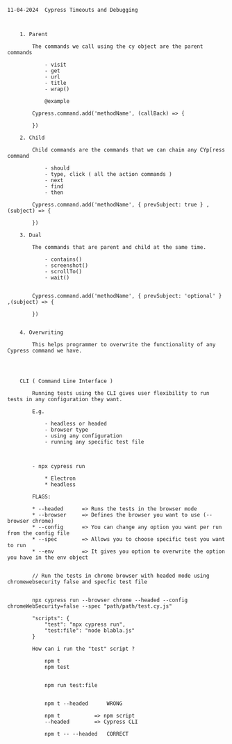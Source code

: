 	

	11-04-2024	Cypress Timeouts and Debugging


		
		1. Parent

			The commands we call using the cy object are the parent commands

				- visit
				- get
				- url
				- title
				- wrap()

				@example

			Cypress.command.add('methodName', (callBack) => {

			})

		2. Child

			Child commands are the commands that we can chain any CYp[ress command

				- should
				- type, click ( all the action commands )
				- next
				- find
				- then

			Cypress.command.add('methodName', { prevSubject: true } ,(subject) => {

			})

		3. Dual

			The commands that are parent and child at the same time.

				- contains()
				- screenshot()
				- scrollTo()
				- wait()


			Cypress.command.add('methodName', { prevSubject: 'optional' } ,(subject) => {

			})


		4. Overwriting

			This helps programmer to overwrite the functionality of any Cypress command we have.




		CLI ( Command Line Interface )

			Running tests using the CLI gives user flexibility to run tests in any configuration they want.

			E.g.

				- headless or headed
				- browser type
				- using any configuration
				- running any specific test file



			- npx cypress run

				* Electron
				* headless

			FLAGS:

			* --headed		=> Runs the tests in the browser mode
			* --browser		=> Defines the browser you want to use (--browser chrome)
			* --config 		=> You can change any option you want per run from the config file
			* --spec 		=> Allows you to choose specific test you want to run
			* --env 		=> It gives you option to overwrite the option you have in the env object


			// Run the tests in chrome browser with headed mode using chromewebsecurity false and specfic test file


			npx cypress run --browser chrome --headed --config chromeWebSecurity=false --spec "path/path/test.cy.js"

			"scripts": {
				"test": "npx cypress run",
				"test:file": "node blabla.js"
			}

			How can i run the "test" script ?

				npm t
				npm test


				npm run test:file


				npm t --headed   	WRONG

				npm t 			=> npm script
				--headed		=> Cypress CLI

				npm t -- --headed 	CORRECT
